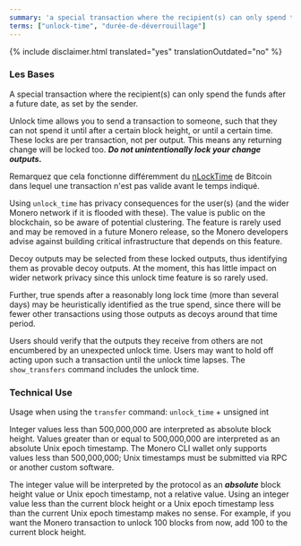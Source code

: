 ```yaml
---
summary: 'a special transaction where the recipient(s) can only spend the funds after a future date, as set by the sender'
terms: ["unlock-time", "durée-de-déverrouillage"]
---
```


{% include disclaimer.html translated="yes" translationOutdated="no" %}

### Les Bases

A special transaction where the recipient(s) can only spend the funds after
a future date, as set by the sender.

Unlock time allows you to send a transaction to someone, such that they can
not spend it until after a certain block height, or until a certain
time. These locks are per transaction, not per output. This means any
returning change will be locked too. ***Do not unintentionally lock your
change outputs.***

Remarquez que cela fonctionne différemment du
[nLockTime](https://en.bitcoin.it/wiki/NLockTime) de Bitcoin dans lequel une
transaction n'est pas valide avant le temps indiqué.

Using `unlock_time` has privacy consequences for the user(s) (and the wider
Monero network if it is flooded with these). The value is public on the
blockchain, so be aware of potential clustering. The feature is rarely used
and may be removed in a future Monero release, so the Monero developers
advise against building critical infrastructure that depends on this
feature.

Decoy outputs may be selected from these locked outputs, thus identifying
them as provable decoy outputs. At the moment, this has little impact on
wider network privacy since this unlock time feature is so rarely used.

Further, true spends after a reasonably long lock time (more than several
days) may be heuristically identified as the true spend, since there will be
fewer other transactions using those outputs as decoys around that time
period.

Users should verify that the outputs they receive from others are not
encumbered by an unexpected unlock time. Users may want to hold off acting
upon such a transaction until the unlock time lapses. The `show_transfers`
command includes the unlock time.

### Technical Use

Usage when using the `transfer` command: `unlock_time` + unsigned int

Integer values less than 500,000,000 are interpreted as absolute block
height. Values greater than or equal to 500,000,000 are interpreted as an
absolute Unix epoch timestamp. The Monero CLI wallet only supports values
less than 500,000,000; Unix timestamps must be submitted via RPC or another
custom software.

The integer value will be interpreted by the protocol as an ***absolute***
block height value or Unix epoch timestamp, not a relative value. Using an
integer value less than the current block height or a Unix epoch timestamp
less than the current Unix epoch timestamp makes no sense. For example, if
you want the Monero transaction to unlock 100 blocks from now, add 100 to
the current block height.
